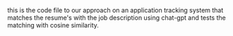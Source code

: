 this is the code file to our approach on an application tracking system that matches the resume's with the job description using chat-gpt and tests the matching with cosine similarity.
